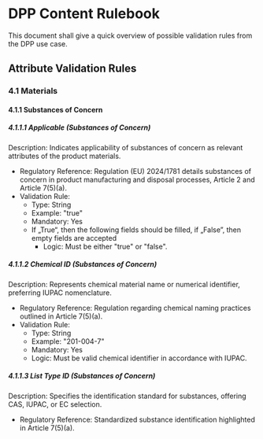 # DPP Content Rulebook

This document shall give a quick overview of possible validation rules from the DPP use case.

## Attribute Validation Rules

### 4.1 Materials

#### 4.1.1 Substances of Concern

##### 4.1.1.1	Applicable (Substances of Concern)
Description: Indicates applicability of substances of concern as relevant attributes of the product materials.

* Regulatory Reference: Regulation (EU) 2024/1781 details substances of concern in product manufacturing and disposal processes, Article 2 and Article 7(5)(a).
* Validation Rule:
  * Type: String
  * Example: "true"
  * Mandatory: Yes
  * If „True“, then the following fields should be filled, if „False”, then empty fields are accepted
    * Logic: Must be either "true" or "false".

##### 4.1.1.2	Chemical ID (Substances of Concern)
Description: Represents chemical material name or numerical identifier, preferring IUPAC nomenclature.

* Regulatory Reference: Regulation regarding chemical naming practices outlined in Article 7(5)(a).
* Validation Rule:
  * Type: String
  * Example: "201-004-7"
  * Mandatory: Yes
  * Logic: Must be valid chemical identifier in accordance with IUPAC.

##### 4.1.1.3 List Type ID (Substances of Concern)
Description: Specifies the identification standard for substances, offering CAS, IUPAC, or EC selection.

* Regulatory Reference: Standardized substance identification highlighted in Article 7(5)(a).
